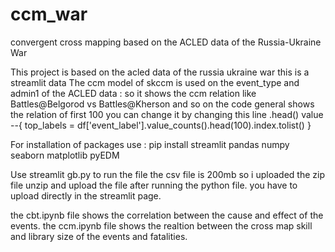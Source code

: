 # ccm_war
convergent cross mapping based on the ACLED data of the Russia-Ukraine War

This project is based on the acled data of the russia ukraine war this is a streamlit data 
The ccm model of skccm is used on the event_type and admin1 of the ACLED data :
so it shows the ccm relation like Battles@Belgorod vs Battles@Kherson and so on the code general shows the relation of first 100 
you can change it by changing this line .head() value --{ top_labels = df['event_label'].value_counts().head(100).index.tolist() }


For installation of packages use :
          pip install streamlit pandas numpy seaborn matplotlib pyEDM


Use streamlit gb.py to run the file 
the csv file is 200mb so i uploaded the zip file unzip and upload the file after running the python file. you have to upload directly in the streamlit page.



the cbt.ipynb file shows the correlation between the cause and effect of the events.
the ccm.ipynb file shows the realtion between the cross map skill and library size of the events and fatalities.

